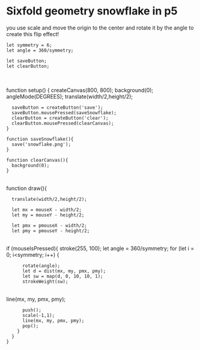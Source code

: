 # Sixfold geometry snowflake in p5

you use scale and move the origin to the center and rotate it by the angle to create this flip effect!


    let symmetry = 6;
    let angle = 360/symmetry;
    
    let saveButton;
    let clearButton;


​    
​    
    function setup() {
      createCanvas(800, 800);
      background(0);
      angleMode(DEGREES);
      translate(width/2,height/2);
      
      saveButton = createButton('save');
      saveButton.mousePressed(saveSnowflake);
      clearButton = createButton('clear');
      clearButton.mousePressed(clearCanvas);
    }
    
    function saveSnowflake(){
      save('snowflake.png');
    }
    
    function clearCanvas(){
      background(0);
    }


​    
    function draw(){
      
      translate(width/2,height/2);
      
      let mx = mouseX - width/2;
      let my = mouseY - height/2;
      
      let pmx = pmouseX - width/2;
      let pmy = pmouseY - height/2;


​      
      if (mouseIsPressed){
      stroke(255, 100);
        let angle = 360/symmetry;
        for (let i = 0; i<symmetry; i++) {
          
          rotate(angle);
          let d = dist(mx, my, pmx, pmy);
          let sw = map(d, 0, 10, 10, 1);
          strokeWeight(sw);


​    
          line(mx, my, pmx, pmy);
    
          push();
          scale(-1,1);
          line(mx, my, pmx, pmy);
          pop();
        }    
      }
    }